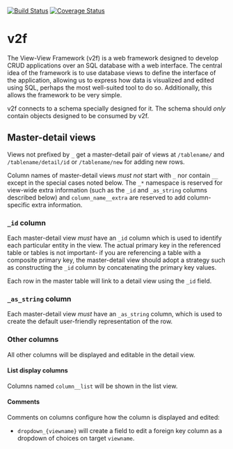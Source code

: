 [![Build Status](https://travis-ci.org/alexpdp7/v2f.svg?branch=master)](https://travis-ci.org/alexpdp7/v2f)
[![Coverage Status](https://coveralls.io/repos/github/alexpdp7/v2f/badge.svg?branch=master)](https://coveralls.io/github/alexpdp7/v2f?branch=master)

# v2f

The View-View Framework (v2f) is a web framework designed to develop CRUD applications over an SQL database with a web interface. The central idea of the framework is to use database views to define the interface of the application, allowing us to express how data is visualized and edited using SQL, perhaps the most well-suited tool to do so. Additionally, this allows the framework to be very simple.

v2f connects to a schema specially designed for it. The schema should *only* contain objects designed to be consumed by v2f.

## Master-detail views

Views not prefixed by `_` get a master-detail pair of views at `/tablename/` and `/tablename/detail/id` or `/tablename/new` for adding new rows.

Column names of master-detail views *must not* start with `_` nor contain `__` except in the special cases noted below. The `_*` namespace is reserved for view-wide extra information (such as the `_id` and `_as_string` columns described below) and `column_name__extra` are reserved to add column-specific extra information.

### `_id` column

Each master-detail view *must* have an `_id` column which is used to identify each particular entity in the view. The actual primary key in the referenced table or tables is not important- if you are referencing a table with a composite primary key, the master-detail view should adopt a strategy such as constructing the `_id` column by concatenating the primary key values.

Each row in the master table will link to a detail view using the `_id` field.

### `_as_string` column

Each master-detail view *must* have an `_as_string` column, which is used to create the default user-friendly representation of the row.

### Other columns

All other columns will be displayed and editable in the detail view.

#### List display columns

Columns named `column__list` will be shown in the list view.

#### Comments

Comments on columns configure how the column is displayed and edited:

* `dropdown_{viewname}` will create a field to edit a foreign key column as a dropdown of choices on target `viewname`.
